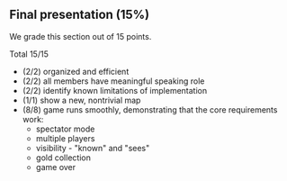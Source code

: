 ## Final presentation (15%)

We grade this section out of 15 points.

Total 15/15

* (2/2) organized and efficient
* (2/2) all members have meaningful speaking role
* (2/2) identify known limitations of implementation
* (1/1) show a new, nontrivial map
* (8/8) game runs smoothly, demonstrating that the core requirements work:
	* spectator mode
	* multiple players
	* visibility - "known" and "sees"
	* gold collection
	* game over